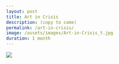 ```yaml
---
layout: post
title: Art in Crisis
description: (copy to come)
permalink: /art-in-crisis/
image: /assets/images/Art-in-Crisis_t.jpg
duration: 1 month
---
```


![](http://art.peteashton.com/assets/images/art-in-crisis.jpg)

